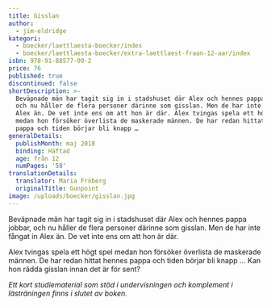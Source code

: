```yaml
---
title: Gisslan
author:
  - jim-eldridge
kategori:
  - boecker/laettlaesta-boecker/index
  - boecker/laettlaesta-boecker/extra-laettlaest-fraan-12-aar/index
isbn: 978-91-88577-09-2
price: 76
published: true
discontinued: false
shortDescription: >-
  Beväpnade män har tagit sig in i stadshuset där Alex och hennes pappa jobbar,
  och nu håller de flera personer därinne som gisslan. Men de har inte fångat in
  Alex än. De vet inte ens om att hon är där. Alex tvingas spela ett högt spel
  medan hon försöker överlista de maskerade männen. De har redan hittat hennes
  pappa och tiden börjar bli knapp …
generalDetails:
  publishMonth: maj 2018
  binding: Häftad
  age: från 12
  numPages: '58'
translationDetails:
  translator: Maria Fröberg
  originalTitle: Gunpoint
image: /uploads/boecker/gisslan.jpg
---
```

Beväpnade män har tagit sig in i stadshuset där Alex och hennes pappa jobbar, och nu håller de flera personer därinne som gisslan. Men de har inte fångat in Alex än. De vet inte ens om att hon är där.

Alex tvingas spela ett högt spel medan hon försöker överlista de maskerade männen. De har redan hittat hennes pappa och tiden börjar bli knapp … Kan hon rädda gisslan innan det är för sent?

_Ett kort studiematerial som stöd i undervisningen och komplement i lästräningen finns i slutet av boken._
